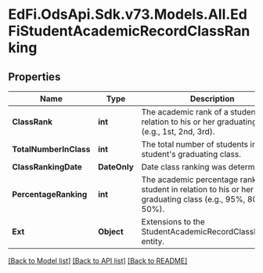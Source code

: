 # EdFi.OdsApi.Sdk.v73.Models.All.EdFiStudentAcademicRecordClassRanking

## Properties

Name | Type | Description | Notes
------------ | ------------- | ------------- | -------------
**ClassRank** | **int** | The academic rank of a student in relation to his or her graduating class (e.g., 1st, 2nd, 3rd). | 
**TotalNumberInClass** | **int** | The total number of students in the student&#39;s graduating class. | 
**ClassRankingDate** | **DateOnly** | Date class ranking was determined. | [optional] 
**PercentageRanking** | **int** | The academic percentage rank of a student in relation to his or her graduating class (e.g., 95%, 80%, 50%). | [optional] 
**Ext** | **Object** | Extensions to the StudentAcademicRecordClassRanking entity. | [optional] 

[[Back to Model list]](../../README.md#documentation-for-models) [[Back to API list]](../../README.md#documentation-for-api-endpoints) [[Back to README]](../../README.md)


